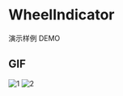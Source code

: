# WheelIndicator
演示样例 DEMO

## GIF
![1](https://github.com/yingLanNull/WheelIndicator/blob/master/play/play1.png)
![2](https://github.com/yingLanNull/WheelIndicator/blob/master/play/play2.png)